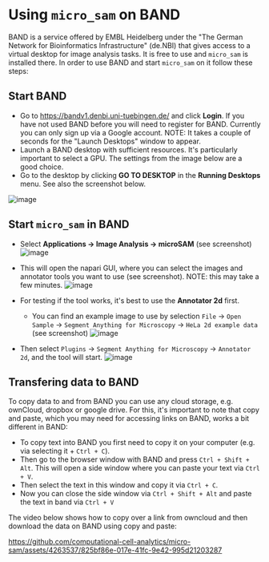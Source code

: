 # Using `micro_sam` on BAND

BAND is a service offered by EMBL Heidelberg under the "The German Network for Bioinformatics Infrastructure" (de.NBI) that gives access to a virtual desktop for image analysis tasks. It is free to use and `micro_sam` is installed there.
In order to use BAND and start `micro_sam` on it follow these steps:

## Start BAND
- Go to https://bandv1.denbi.uni-tuebingen.de/ and click **Login**. If you have not used BAND before you will need to register for BAND. Currently you can only sign up via a Google account. NOTE: It takes a couple of seconds for the "Launch Desktops" window to appear.
- Launch a BAND desktop with sufficient resources. It's particularly important to select a GPU. The settings from the image below are a good choice.
- Go to the desktop by clicking **GO TO DESKTOP** in the **Running Desktops** menu. See also the screenshot below.

![image](https://github.com/user-attachments/assets/2e615769-b176-4ced-9507-99553aafb1c1)

## Start `micro_sam` in BAND
- Select **Applications -> Image Analysis -> microSAM** (see screenshot)
![image](https://github.com/user-attachments/assets/f1e7af0d-5cc6-442d-95c7-9010f5996e2a)

- This will open the napari GUI, where you can select the images and annotator tools you want to use (see screenshot). NOTE: this may take a few minutes.
![image](https://github.com/user-attachments/assets/23296589-be8d-4f9f-9a38-92d5eea60541)

- For testing if the tool works, it's best to use the **Annotator 2d** first.
  - You can find an example image to use by selection `File` -> `Open Sample` -> `Segment Anything for Microscopy` -> `HeLa 2d example data` (see screenshot)
  ![image](https://github.com/user-attachments/assets/ac259787-6238-4b68-8739-48a62f169913)
- Then select `Plugins` -> `Segment Anything for Microscopy` -> `Annotator 2d`, and the tool will start.
![image](https://github.com/user-attachments/assets/3062e723-6fe0-48f7-835f-663be7d78b87)

## Transfering data to BAND

To copy data to and from BAND you can use any cloud storage, e.g. ownCloud, dropbox or google drive. For this, it's important to note that copy and paste, which you may need for accessing links on BAND, works a bit different in BAND:
- To copy text into BAND you first need to copy it on your computer (e.g. via selecting it + `Ctrl + C`).
- Then go to the browser window with BAND and press `Ctrl + Shift + Alt`. This will open a side window where you can paste your text via `Ctrl + V`.
- Then select the text in this window and copy it via `Ctrl + C`.
- Now you can close the side window via `Ctrl + Shift + Alt` and paste the text in band via `Ctrl + V`

The video below shows how to copy over a link from owncloud and then download the data on BAND using copy and paste:

https://github.com/computational-cell-analytics/micro-sam/assets/4263537/825bf86e-017e-41fc-9e42-995d21203287
